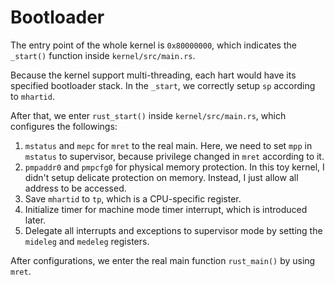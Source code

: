 # Bootloader

The entry point of the whole kernel is `0x80000000`, which indicates the `_start()` function inside `kernel/src/main.rs`. 

Because the kernel support multi-threading, each hart would have its specified bootloader stack. In the `_start`, we correctly setup `sp` according to `mhartid`.

After that, we enter `rust_start()` inside `kernel/src/main.rs`, which configures the followings: 

1. `mstatus` and `mepc` for `mret` to the real main. Here, we need to set `mpp` in `mstatus` to supervisor, because privilege changed in `mret` according to it. 
2. `pmpaddr0` and `pmpcfg0` for physical memory protection. In this toy kernel, I didn't setup delicate protection on memory. Instead, I just allow all address to be accessed.
3. Save `mhartid` to `tp`, which is a CPU-specific register.
4. Initialize timer for machine mode timer interrupt, which is introduced later.
5. Delegate all interrupts and exceptions to supervisor mode by setting the `mideleg` and `medeleg` registers. 

After configurations, we enter the real main function `rust_main()` by using `mret`.
